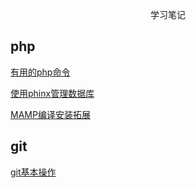 <p align="center">学习笔记</p>

## php 
[有用的php命令](https://github.com/Mitirrli/php_report/blob/master/php/%E6%9C%89%E7%94%A8%E7%9A%84php%E5%91%BD%E4%BB%A4%E8%A1%8C%E5%91%BD%E4%BB%A4.md)

[使用phinx管理数据库](https://github.com/Mitirrli/php_report/blob/master/php/%E4%BD%BF%E7%94%A8phinx%E7%AE%A1%E7%90%86%E6%95%B0%E6%8D%AE%E5%BA%93.md)

[MAMP编译安装拓展](https://github.com/Mitirrli/php_report/blob/master/php/MAMP%E7%BC%96%E8%AF%91%E5%AE%89%E8%A3%85%E6%89%A9%E5%B1%95.md)
## git
[git基本操作](https://github.com/Mitirrli/php_report/blob/master/git/git%E5%9F%BA%E6%9C%AC%E6%93%8D%E4%BD%9C.md)

